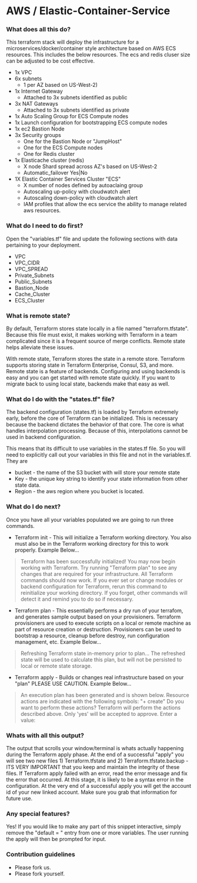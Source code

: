 # AWS / Elastic-Container-Service #
### What does all this do? ###
This terraform stack will deploy the infrastructure for a microservices/docker/container style architecture based on AWS ECS resources.  This includes the below resources.  The ecs and redis cluser size can be adjusted to be cost effective.
* 1x VPC
* 6x subnets
    * 1 per AZ based on US-West-2)
* 1x Internet Gateway
    *  Attached to 3x subnets identified as public
* 3x NAT Gateways
    * Attached to 3x subnets identified as private
* 1x Auto Scaling Group for ECS Compute nodes
* 1x Launch configuration for bootstrapping ECS compute nodes
* 1x ec2 Bastion Node
* 3x Security groups
    * One for the Bastion Node or "JumpHost"
    * One for the ECS Compute nodes
    * One for Redis cluster
* 1x Elasticache cluster (redis)
    * X node Shard spread across AZ's based on US-West-2
    * Automatic_failover Yes|No
* 1X Elastic Container Services Cluster "ECS"
    * X number of nodes defined by autoaclaing group
    * Autoscaling up-policy with cloudwatch alert
    * Autoscaling down-policy with cloudwatch alert
    * IAM profiles that allow the ecs service the ability to manage related aws resources.

### What do I need to do first? ###
Open the "variables.tf" file and update the following sections with data pertaining to your deployment.
* VPC
* VPC_CIDR
* VPC_SPREAD
* Private_Subnets
* Public_Subnets
* Bastion_Node
* Cache_Cluster
* ECS_Cluster

### What is remote state? ###
By default, Terraform stores state locally in a file named "terraform.tfstate". Because this file must exist, it makes working with Terraform in a team complicated since it is a frequent source of merge conflicts. Remote state helps alleviate these issues.

With remote state, Terraform stores the state in a remote store. Terraform supports storing state in Terraform Enterprise, Consul, S3, and more.  Remote state is a feature of backends.  Configuring and using backends is easy and you can get started with remote state quickly.  If you want to migrate back to using local state, backends make that easy as well.

### What do I do with the "states.tf" file? ###
The backend configuration (states.tf) is loaded by Terraform extremely early, before the core of Terraform can be initialized. This is necessary because the backend dictates the behavior of that core. The core is what handles interpolation processing. Because of this, interpolations cannot be used in backend configuration.  

This means that its difficult to use variables in the states.tf file.  So you will need to explicitly call out your variables in this file and not in the variables.tf.  They are

* bucket - the name of the S3 bucket with will store your remote state
* Key - the unique key string to identify your state information from other state data.
* Region - the aws region where you bucket is located.

### What do I do next? ###
Once you have all your variables populated we are going to run three commands.
* Terraform init - This will initialize a Terraform working directory.  You also must also be in the Terraform working directory for this to work properly.  Example Below...
> Terraform has been successfully initialized!
You may now begin working with Terraform. Try running "Terraform plan" to see
any changes that are required for your infrastructure. All Terraform commands
should now work.  If you ever set or change modules or backend configuration for Terraform,
rerun this command to reinitialize your working directory. If you forget, other commands will detect it and
remind you to do so if necessary.

* Terraform plan - This essentially performs a dry run of your terrafom, and generates sample output based on your provisioners.  Terraform provisioners are used to execute scripts on a local or remote machine as part of resource creation or destruction. Provisioners can be used to bootstrap a resource, cleanup before destroy, run configuration management, etc.  Example Below...
>  Refreshing Terraform state in-memory prior to plan...
The refreshed state will be used to calculate this plan, but will not be
persisted to local or remote state storage.

* Terraform apply -  Builds or changes real infrastructure based on your "plan"  PLEASE USE CAUTION.  Example Below...
> An execution plan has been generated and is shown below.
Resource actions are indicated with the following symbols:
> "+ create"
> Do you want to perform these actions?
  Terraform will perform the actions described above.
  Only 'yes' will be accepted to approve.
> Enter a value:

### Whats with all this output? ###
The output that scrolls your window/terminal is whats actually happening during the Terraform apply phase.  At the end of a successful "apply" you will see two new files 1) Terraform.tfstate and 2) Terraform.tfstate.backup - ITS VERY IMPORTANT that you keep and maintain the integrity of these files.  If Terraform apply failed with an error, read the error message and fix the error that occurred. At this stage, it is likely to be a syntax error in the configuration.  At the very end of a successful apply you will get the account id of your new linked account.  Make sure you grab that information for future use.

### Any special features? ###
Yes!  If you would like to make any part of this snippet interactive, simply remove the "default = " entry from one or more variables.  The user running the apply will then be prompted for input.

### Contribution guidelines ###

* Please fork us.
* Please fork yourself.

